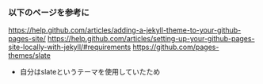 ﻿### 以下のページを参考に

https://help.github.com/articles/adding-a-jekyll-theme-to-your-github-pages-site/
https://help.github.com/articles/setting-up-your-github-pages-site-locally-with-jekyll/#requirements
https://github.com/pages-themes/slate
  - 自分はslateというテーマを使用していたため
